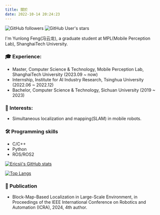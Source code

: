 ```yaml
---
title: 關於
date: 2022-10-14 20:24:23
---
```


![GitHub followers](https://img.shields.io/github/followers/ericsii?logo=Github) ![GitHub User's stars](https://img.shields.io/github/stars/ericsii?affiliations=OWNER%2CCOLLABORATOR&label=all%20stars&logo=Github)

I'm Yunlong Feng(冯云龙), a graduate student at MPL(Mobile Perception Lab), ShanghaiTech University.

### 🎓 Experience:
- Master, Computer Science & Technology, Mobile Perception Lab, ShanghaiTech University (2023.09 ~ now)
- Internship, Institute for AI Industry Research, Tsinghua University (2022.06 ~ 2022.12)
- Bachelor, Computer Science & Technology, Sichuan University (2019 ~ 2023)

### 🔭 Interests: 
- Simultaneous localization and mapping(SLAM) in mobile robots.

### 🛠️ Programming skills
* C/C++
* Python
* ROS/ROS2

[![Ericsii's GitHub stats](https://github-readme-stats.vercel.app/api?username=Ericsii&count_private=true&show_icons=true)](https://github.com/Ericsii)

[![Top Langs](https://github-readme-stats.vercel.app/api/top-langs/?username=Ericsii)](https://github.com/Ericsii)

### 📖 Publication

- Block-Map-Based Localization in Large-Scale Environment, in Proceedings of the IEEE International Conference on Robotics and Automation (ICRA), 2024, 4th author.